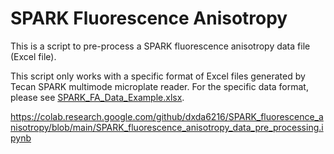 # SPARK Fluorescence Anisotropy
This is a script to pre-process a SPARK fluorescence anisotropy data file (Excel file).

This script only works with a specific format of Excel files generated by Tecan SPARK multimode microplate reader. For the specific data format, please see [SPARK_FA_Data_Example.xlsx](https://github.com/dxda6216/SPARK_fluorescence_anisotropy/blob/main/SPARK_FA_Data_Example.xlsx).

https://colab.research.google.com/github/dxda6216/SPARK_fluorescence_anisotropy/blob/main/SPARK_fluorescence_anisotropy_data_pre_processing.ipynb
